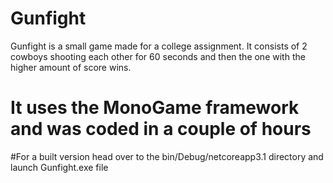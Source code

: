 # Gunfight
Gunfight is a small game made for a college assignment. It consists of 2 cowboys shooting each other for 60 seconds and then the one with the higher amount of score wins.

# It uses the MonoGame framework and was coded in a couple of hours

#For a built version head over to the bin/Debug/netcoreapp3.1 directory and launch Gunfight.exe file
